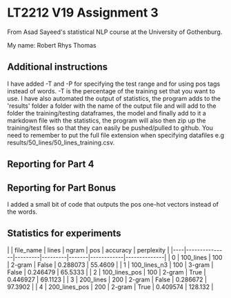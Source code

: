 # LT2212 V19 Assignment 3

From Asad Sayeed's statistical NLP course at the University of Gothenburg.

My name: Robert Rhys Thomas

## Additional instructions

I have added -T and -P for specifying the test range and for using pos tags instead of words. -T is the percentage of the training set that you want to use. I have also automated the output of statistics, the program adds to the 'results' folder a folder with the name of the output file and will add to the folder the training/testing dataframes, the model and finally add to it a markdown file with the statistics, the program will also then zip up the training/test files so that they can easily be pushed/pulled to github. You need to remember to put the full file extension when specifying datafiles e.g results/50_lines/50_lines_training.csv. 

## Reporting for Part 4



## Reporting for Part Bonus 

I added a small bit of code that outputs the pos one-hot vectors instead of the words. 

<h2>Statistics for experiments</h1>
|    | file_name     |   lines | ngram   | pos   |   accuracy |   perplexity |
|----|---------------|---------|---------|-------|------------|--------------|
|  0 | 100_lines     |     100 | 2-gram  | False |   0.288073 |      55.4609 |
|  1 | 100_lines_n3  |     100 | 3-gram  | False |   0.246479 |      65.5333 |
|  2 | 100_lines_pos |     100 | 2-gram  | True  |   0.446927 |      69.1123 |
|  3 | 200_lines     |     200 | 2-gram  | False |   0.286672 |      97.3902 |
|  4 | 200_lines_pos |     200 | 2-gram  | True  |   0.409574 |     128.132  |